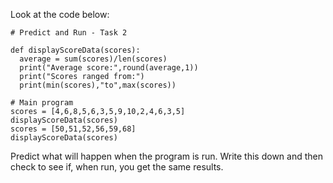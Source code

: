 Look at the code below:

```python:
# Predict and Run - Task 2

def displayScoreData(scores):
  average = sum(scores)/len(scores)
  print("Average score:",round(average,1))
  print("Scores ranged from:")
  print(min(scores),"to",max(scores))

# Main program
scores = [4,6,8,5,6,3,5,9,10,2,4,6,3,5]
displayScoreData(scores)
scores = [50,51,52,56,59,68]
displayScoreData(scores)
```

Predict what will happen when the program is run. Write this down and then check to see if, when run, you get the same results.
